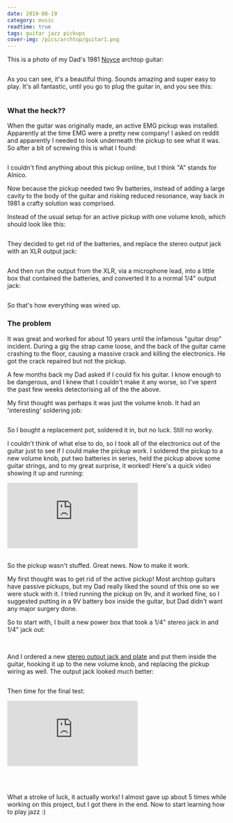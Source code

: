 ```yaml
---
date: 2019-08-19
category: music
readtime: true
tags: guitar jazz pickups
cover-img: /pics/archtop/guitar1.png
---
```

<p>This is a photo of my Dad's 1981 <a href="http://www.noyceguitars.com" target="_blank">Noyce</a> archtop guitar:</p>

<img data-src="/pics/archtop/guitar1.png" class="img-responsive lazyload" />

<p>As you can see, it's a beautiful thing. Sounds amazing and super easy to play. It's all fantastic, until you go to plug the guitar in, and you see this:</p>

<img data-src="/pics/archtop/xlr-output.png" class="img-responsive lazyload" />

<h3>What the heck??</h3>


<p>When the guitar was originally made, an active EMG pickup was installed. Apparently at the time EMG were a pretty new company! I asked on reddit and apparently I needed to look underneath the pickup to see what it was. So after a bit of screwing this is what I found:</p>

<img data-src="/pics/archtop/pickup-back.jpg" class="img-responsive lazyload" />

<p>I couldn't find anything about this pickup online, but I think "A" stands for Alnico. </p>
<p>
Now because the pickup needed two 9v batteries, instead of adding a large cavity to the body of the guitar and risking reduced resonance, way back in 1981 a crafty solution was comprised. </p>

<p>Instead of the usual setup for an active pickup with one volume knob, which should look like this:</p>

<img data-src="/pics/archtop/wiring-diagram1.png" class="img-responsive lazyload" />

<p>They decided to get rid of the batteries, and replace the stereo output jack with an XLR output jack:</p>

<img data-src="/pics/archtop/wiring-diagram2.png" class="img-responsive lazyload" />

<p>And then run the output from the XLR, via a microphone lead, into a little box that contained the batteries, and converted it to a normal 1/4" output jack:</p>

<img data-src="/pics/archtop/wiring-diagram3.png" class="img-responsive lazyload" />

<p>So that's how everything was wired up.</p>


<h3>The problem</h3>


<p>It was great and worked for about 10 years until the infamous "guitar drop" incident. During a gig the strap came loose, and the back of the guitar came crashing to the floor, causing a massive crack and killing the electronics. He got the crack repaired but not the pickup.</p>

<p>A few months back my Dad asked if I could fix his guitar. I know enough to be dangerous, and I knew that I couldn't make it any worse, so I've spent the past few weeks detectorising all of the the above.</p>

<p>My first thought was perhaps it was just the volume knob. It had an 'interesting' soldering job:</p>

<img data-src="/pics/archtop/volume-knob-wiring.jpg" class="img-responsive lazyload" />

<p>So I bought a replacement pot, soldered it in, but no luck. Still no worky.</p>

<p>I couldn't think of what else to do, so I took all of the electronics out of the guitar just to see if I could make the pickup work. I soldered the pickup to a new volume knob, put two batteries in series, held the pickup above some guitar strings, and to my great surprise, it worked! Here's a quick video showing it up and running:</p>

<div class='embed-container'><iframe src='https://www.youtube.com/embed/f703nLXr4rY' frameborder='0' allowfullscreen></iframe></div>

<br />
<p>So the pickup wasn't stuffed. Great news. Now to make it work.</p>

<p>My first thought was to get rid of the active pickup! Most archtop guitars have passive pickups, but my Dad really liked the sound of this one so we were stuck with it. I tried running the pickup on 9v, and it worked fine, so I suggested putting in a 9V battery box inside the guitar, but Dad didn't want any major surgery done.</p>

<p>So to start with, I built a new power box that took a 1/4" stereo jack in and 1/4" jack out:</p>

<img data-src="/pics/archtop/newbox.png" class="img-responsive lazyload" />
<img data-src="/pics/archtop/powerbox2.jpg" class="img-responsive lazyload" />
<img data-src="/pics/archtop/newbox2.png" class="img-responsive lazyload" />

<p>And I ordered a new <a target="_blank"  href="https://luthiersupplies.com.au/les-paul-style-jack-plates">stereo output jack and plate</a> and put them inside the guitar, hooking it up to the new volume knob, and replacing the pickup wiring as well. The output jack looked much better: </p>

<img data-src="/pics/archtop/new-output-jack.jpg" class="img-responsive lazyload" />

<p>Then time for the final test:</p>

<div class='embed-container'><iframe src='https://www.youtube.com/embed/n6yWGZISJzQ' frameborder='0' allowfullscreen></iframe>

<br /><br />
<p>What a stroke of luck, it actually works! I almost gave up about 5 times while working on this project, but I got there in the end. Now to start learning how to play jazz :) </p>
